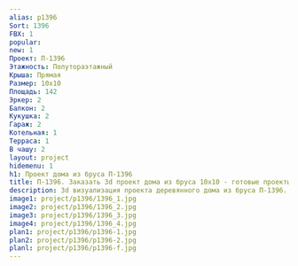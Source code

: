 ```yaml
---
alias: p1396
Sort: 1396
FBX: 1
popular: 
new: 1
Проект: П-1396
Этажность: Полутораэтажный
Крыша: Прямая
Размер: 10х10
Площадь: 142
Эркер: 2
Балкон: 2
Кукушка: 2
Гараж: 2
Котельная: 1
Терраса: 1
В чашу: 2
layout: project
hidemenu: 1
h1: Проект дома из бруса П-1396
title: П-1396. Заказать 3d проект дома из бруса 10х10 - готовые проекты
description: 3d визуализация проекта деревянного дома из бруса П-1396. Площадь 142 м2, размер 10х10. Вы можете внести любые изменения в проект.
image1: project/p1396/1396_1.jpg
image2: project/p1396/1396_2.jpg
image3: project/p1396/1396_3.jpg
image4: project/p1396/1396_4.jpg
plan1: project/p1396/p1396-1.jpg
plan2: project/p1396/p1396-2.jpg
planl: project/p1396/p1396-f.jpg
---
```

